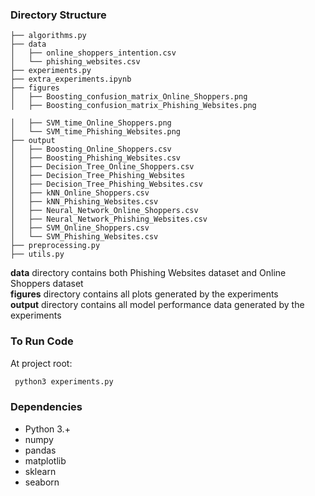 ### Directory Structure
```
├── algorithms.py
├── data
│   ├── online_shoppers_intention.csv
│   └── phishing_websites.csv
├── experiments.py
├── extra_experiments.ipynb
├── figures
│   ├── Boosting_confusion_matrix_Online_Shoppers.png
│   ├── Boosting_confusion_matrix_Phishing_Websites.png

│   ├── SVM_time_Online_Shoppers.png
│   └── SVM_time_Phishing_Websites.png
├── output
│   ├── Boosting_Online_Shoppers.csv
│   ├── Boosting_Phishing_Websites.csv
│   ├── Decision_Tree_Online_Shoppers.csv
│   ├── Decision_Tree_Phishing_Websites
│   ├── Decision_Tree_Phishing_Websites.csv
│   ├── kNN_Online_Shoppers.csv
│   ├── kNN_Phishing_Websites.csv
│   ├── Neural_Network_Online_Shoppers.csv
│   ├── Neural_Network_Phishing_Websites.csv
│   ├── SVM_Online_Shoppers.csv
│   └── SVM_Phishing_Websites.csv
├── preprocessing.py
├── utils.py
```
**data** directory contains both Phishing Websites dataset and Online Shoppers dataset  
**figures** directory contains all plots generated by the experiments  
**output** directory contains all model performance data generated by the experiments    

### To Run Code ###
At project root:  
```python
 python3 experiments.py 
```

### Dependencies 
- Python 3.+
- numpy
- pandas
- matplotlib
- sklearn
- seaborn

  
